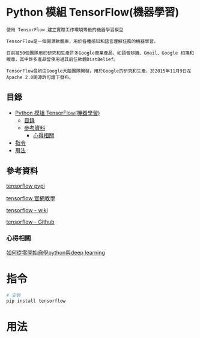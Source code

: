 # Python 模組 TensorFlow(機器學習)

```
使用 TensorFlow 建立實際工作環境等級的機器學習模型

TensorFlow是一個開源軟體庫，用於各種感知和語言理解任務的機器學習。

目前被50個團隊用於研究和生產許多Google商業產品，如語音辨識、Gmail、Google 相簿和搜尋，其中許多產品曾使用過其前任軟體DistBelief。

TensorFlow最初由Google大腦團隊開發，用於Google的研究和生產，於2015年11月9日在Apache 2.0開源許可證下發布。
```

## 目錄

- [Python 模組 TensorFlow(機器學習)](#python-模組-tensorflow機器學習)
	- [目錄](#目錄)
	- [參考資料](#參考資料)
		- [心得相關](#心得相關)
- [指令](#指令)
- [用法](#用法)

## 參考資料

[tensorflow pypi](https://pypi.org/project/tensorflow/)

[tensorflow 官網教學](https://www.tensorflow.org/tutorials?hl=zh-tw)

[tensorflow - wiki](https://zh.wikipedia.org/zh-tw/TensorFlow)

[tensorflow - Github](https://github.com/tensorflow/tensorflow)

### 心得相關

[如何從零開始自學python與deep learning](https://windysavage.github.io/how-to-learn-python/)

# 指令

```bash
# 安裝
pip install tensorflow
```

# 用法

```Python
```
